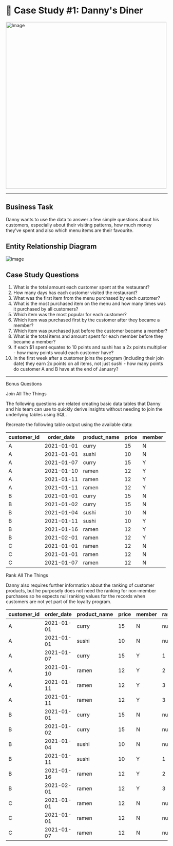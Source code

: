 # 🍜 Case Study #1: Danny's Diner 
<img src="https://user-images.githubusercontent.com/81607668/127727503-9d9e7a25-93cb-4f95-8bd0-20b87cb4b459.png" alt="Image" width="500" height="520">

***

## Business Task
Danny wants to use the data to answer a few simple questions about his customers, especially about their visiting patterns, how much money they’ve spent and also which menu items are their favourite. 

## Entity Relationship Diagram

![image](https://user-images.githubusercontent.com/81607668/127271130-dca9aedd-4ca9-4ed8-b6ec-1e1920dca4a8.png)

## Case Study Questions

1. What is the total amount each customer spent at the restaurant?
2. How many days has each customer visited the restaurant?
3. What was the first item from the menu purchased by each customer?
4. What is the most purchased item on the menu and how many times was it purchased by all customers?
5. Which item was the most popular for each customer?
6. Which item was purchased first by the customer after they became a member?
7. Which item was purchased just before the customer became a member?
10. What is the total items and amount spent for each member before they became a member?
11. If each $1 spent equates to 10 points and sushi has a 2x points multiplier - how many points would each customer have?
12. In the first week after a customer joins the program (including their join date) they earn 2x points on all items, not just sushi - how many points do customer A and B have at the end of January?
</details>

***

Bonus Questions

Join All The Things

The following questions are related creating basic data tables that Danny and his team can use to quickly derive insights without needing to join the underlying tables using SQL.

Recreate the following table output using the available data:

| customer_id |	order_date | product_name	| price	| member |
|-------------|------------|--------------|-------|--------|
|A	          |  2021-01-01|  curry	      | 15	  |  N | 
|A	          |  2021-01-01|  sushi	      | 10	  |  N |
|A	          |  2021-01-07|  curry	      | 15	  |  Y |
|A	          |  2021-01-10|  ramen	      | 12	  |  Y |
|A	          |  2021-01-11|  ramen	      | 12	  |  Y |
|A	          |  2021-01-11|	ramen	      | 12	  |  Y |
|B	          |  2021-01-01|	curry	      | 15	  |  N |
|B	          |  2021-01-02|	curry	      | 15	  |  N | 
|B	          |  2021-01-04|	sushi	      | 10	  |  N |
|B	          |  2021-01-11|	sushi	      | 10	  |  Y |
|B	          |  2021-01-16|	ramen	      | 12	  |  Y |
|B	          |  2021-02-01|	ramen	      | 12	  |  Y | 
|C	          |  2021-01-01|	ramen	      | 12	  |  N |
|C	          |  2021-01-01|	ramen	      | 12	  |  N | 
|C	          |  2021-01-07|	ramen	      | 12	  |  N |

Rank All The Things

Danny also requires further information about the ranking of customer products, but he purposely does not need the ranking for non-member purchases so he expects null ranking values for the records when customers are not yet part of the loyalty program.

|customer_id|	order_date |product_name |price|member|ranking|
|-----------|------------|-------------|-----|------|-------|
|A	        | 2021-01-01 |curry	|       15|	  N|      null|
|A	        | 2021-01-01 |sushi |       10|	  N|      null|
|A	        | 2021-01-07 |curry	|       15|	  Y|      1|
|A	        | 2021-01-10 |ramen	|       12|	  Y|	    2|
|A	        | 2021-01-11 |ramen	|       12|	  Y|      3|
|A	        | 2021-01-11 |ramen	|       12|	  Y|      3|
|B	        | 2021-01-01 |curry	|       15|	  N|      nu|ll
|B	        | 2021-01-02 |curry	|       15|	  N|      nul|l
|B	        | 2021-01-04 |sushi	|       10|	  N|      null|
|B	        | 2021-01-11 |sushi	|       10|	  Y|      1|
|B	        | 2021-01-16 |ramen	|       12|	  Y|      2|
|B	        | 2021-02-01 |ramen	|       12|	  Y|      3|
|C	        | 2021-01-01 |ramen	|       12|	  N|      null|
|C	        | 2021-01-01 |ramen	|       12|	  N|      null|
|C	        | 2021-01-07 |ramen	|       12|	  N|      null|
